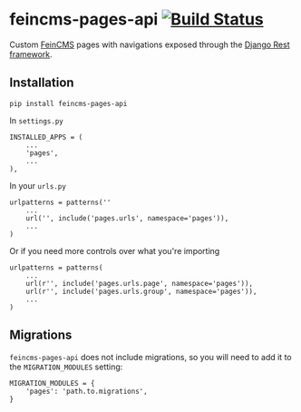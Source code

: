 # feincms-pages-api [![Build Status](https://travis-ci.org/incuna/feincms-pages-api.png?branch=master)](https://travis-ci.org/incuna/feincms-pages-api)
Custom [FeinCMS](https://github.com/feincms/feincms) pages with navigations exposed through the [Django Rest framework](https://github.com/tomchristie/django-rest-framework/tree/master).

## Installation

    pip install feincms-pages-api


In `settings.py`

    INSTALLED_APPS = (
        ...
        'pages',
        ...
    ),


In your `urls.py`

    urlpatterns = patterns(''
        ...
        url('', include('pages.urls', namespace='pages')),
        ...
    )


Or if you need more controls over what you're importing


    urlpatterns = patterns(
        ...
        url(r'', include('pages.urls.page', namespace='pages')),
        url(r'', include('pages.urls.group', namespace='pages')),
        ...
    )

## Migrations

`feincms-pages-api` does not include migrations, so you will need to add it to the `MIGRATION_MODULES` setting:

    MIGRATION_MODULES = {
        'pages': 'path.to.migrations',
    }
